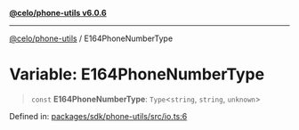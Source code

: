 [**@celo/phone-utils v6.0.6**](../README.md)

***

[@celo/phone-utils](../globals.md) / E164PhoneNumberType

# Variable: E164PhoneNumberType

> `const` **E164PhoneNumberType**: `Type`\<`string`, `string`, `unknown`\>

Defined in: [packages/sdk/phone-utils/src/io.ts:6](https://github.com/celo-org/developer-tooling/blob/master/packages/sdk/phone-utils/src/io.ts#L6)

